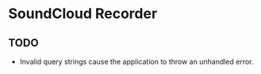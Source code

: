 SoundCloud Recorder
===================

TODO
----

- Invalid query strings cause the application to throw an unhandled error.
